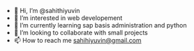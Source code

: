 - 👋 Hi, I’m @sahithiyuvin
- 👀 I’m interested in web developement
- 🌱 I’m currently learning sap basis administration and python
- 💞️ I’m looking to collaborate with small projects
- 📫 How to reach me sahihiyuvin@gmail.com

<!---
sahithiyuvin/sahithiyuvin is a ✨ special ✨ repository because its `README.md` (this file) appears on your GitHub profile.
You can click the Preview link to take a look at your changes.
--->
